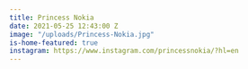 ```yaml
---
title: Princess Nokia
date: 2021-05-25 12:43:00 Z
image: "/uploads/Princess-Nokia.jpg"
is-home-featured: true
instagram: https://www.instagram.com/princessnokia/?hl=en
---
```


